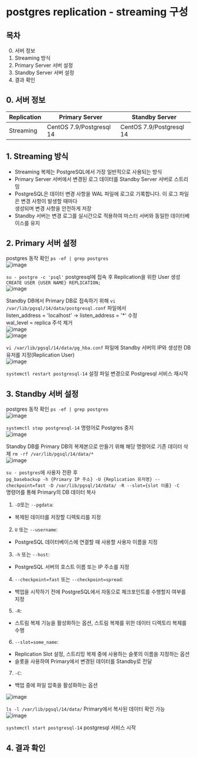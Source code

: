 # postgres replication - streaming 구성
## 목차
0. 서버 정보
1. Streaming 방식
2. Primary Server 서버 설정
3. Standby Server 서버 설정
4. 결과 확인  

## 0. 서버 정보

Replication|Primary Server|Standby Server
---|---|---|
Streaming|CentOS 7.9/Postgresql 14|CentOS 7.9/Postgresql 14

## 1. Streaming 방식
- Streaming 복제는 PostgreSQL에서 가장 일반적으로 사용되는 방식
- Primary Server 서버에서 변경된 로그 데이터를 Standby Server 서버로 스트리밍
- PostgreSQL은 데이터 변경 사항을 WAL 파일에 로그로 기록합니다. 이 로그 파일은 변경 사항이 발생할 때마다  
  생성되며 변경 사항을 안전하게 저장  
- Standby 서버는 변경 로그를 실시간으로 적용하여 마스터 서버와 동일한 데이터베이스를 유지


## 2. Primary 서버 설정
postgres 동작 확인 `ps -ef | grep postgres`  
![image](https://github.com/JunPyo0117/my-note/assets/80608601/51628477-a788-4d56-89ac-31b105939b77)  

`su - postgre -c 'psql'` postgresql에 접속 후 Replication을 위한 User 생성  
`CREATE USER {USER NAME} REPLICATION;`  
![image](https://github.com/JunPyo0117/my-note/assets/80608601/49b3bd7d-a872-46df-a67d-db86b5ece825)


Standby DB에서 Primary DB로 접속하기 위해 `vi /var/lib/pgsql/14/data/postgresql.conf` 파일에서  
listen_address = 'localhost' -> listen_address = '*' 수정  
wal_level = replica 주석 제거  
![image](https://github.com/JunPyo0117/my-note/assets/80608601/a64fec3b-efd0-470a-a9b7-f920d1c2d914)  
![image](https://github.com/JunPyo0117/my-note/assets/80608601/c74a96d1-0ee9-4508-9331-d0b9123ecbcc)  

`vi /var/lib/pgsql/14/data/pg_hba.conf` 파일에 Standby 서버의 IP와 생성한 DB 유저를 지정(Replication User)  
![image](https://github.com/JunPyo0117/my-note/assets/80608601/f4b42e6e-012d-4966-b70f-ae0bfafab647)  

`systemctl restart postgresql-14` 설정 파일 변경으로 Postgresql 서비스 재시작  

## 3. Standby 서버 설정
postgres 동작 확인 `ps -ef | grep postgres`    
![image](https://github.com/JunPyo0117/my-note/assets/80608601/862a1e0a-dc0b-4ffb-879c-acf1a8a02277)  

`systemctl stop postgresql-14` 명령어로 Postgres 중지  
![image](https://github.com/JunPyo0117/my-note/assets/80608601/42e3bdb3-ada7-4f41-bfbc-043a42aa7c7b)  

Standby DB를 Primary DB의 복제본으로 만들기 위해 해당 명령어로 기존 데이터 삭제   `rm -rf /var/lib/pgsql/14/data/*`  
![image](https://github.com/JunPyo0117/my-note/assets/80608601/5246cd4c-7476-4200-beff-efdc071a754d)  

`su - postgres`에 사용자 전환 후  
`pg_basebackup -h {Primary IP 주소} -U {Replication 유저명} --checkpoint=fast -D /var/lib/pgsql/14/data/ -R --slot={slot 이름} -C`  
명령어를 통해 Primary의 DB 데이터 복사  

1. `-D`또는 `--pgdata`:
- 복제된 데이터를 저장할 디렉토리를 지정
2. `U` 또는 `--username`:
- PostgreSQL 데이터베이스에 연결할 때 사용할 사용자 이름을 지정
3. `-h` 또는 `--host`:
- PostgreSQL 서버의 호스트 이름 또는 IP 주소를 지정
4. `--checkpoint=fast` 또는 `--checkpoint=spread`:
- 백업을 시작하기 전에 PostgreSQL에서 자동으로 체크포인트를 수행할지 여부를 지정
5. `-R`:
- 스트림 복제 기능을 활성화하는 옵션, 스트림 복제를 위한 데이터 디렉토리 복제를 수행
6. `--slot=some_name`:
- Replication Slot 설정, 스트리밍 복제 중에 사용하는 슬롯의 이름을 지정하는 옵션
- 슬롯을 사용하여 Primary에서 변경된 데이터를 Standby로 전달
7. `-C`:
- 백업 중에 파일 압축을 활성화하는 옵션  

![image](https://github.com/JunPyo0117/my-note/assets/80608601/ba074317-0d1d-45e7-b793-72b267696613)  

`ls -l /var/lib/pgsql/14/data/` Primary에서 복사된 데이터 확인 가능  
![image](https://github.com/JunPyo0117/my-note/assets/80608601/aefb3b41-6371-4b7e-b5a9-0e544083b5fd)  

`systemctl start postgresql-14` postgresql 서비스 시작

## 4. 결과 확인
